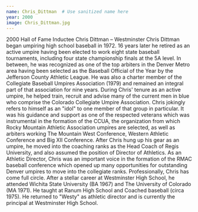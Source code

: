 ```yaml
---
name: Chris_Dittman  # Use sanitized name here
year: 2000
image: Chris_Dittman.jpg
---
```


2000 Hall of Fame Inductee Chris Dittman – Westminster
Chris Dittman began umpiring high school baseball in 1972. 16 years later he retired as an active
umpire having been elected to work eight state baseball tournaments, including four state
championship finals at the 5A level. In between, he was recognized as one of the top arbiters in the
Denver Metro area having been selected as the Baseball Official of the Year by the Jefferson County
Athletic League.
He was also a charter member of the Collegiate Baseball Umpires Association (1979) and remained an
integral part of that association for nine years. During Chris' tenure as an active umpire, he helped
train, recruit and advise many of the current men in blue who comprise the Colorado Collegiate
Umpire Association. Chris jokingly refers to himself as an "idol" to one member of that group in
particular. It was his guidance and support as one of the respected veterans which was instrumental
in the formation of the CCUA, the organization from which Rocky Mountain Athletic Association
umpires are selected, as well as arbiters working The Mountain West Conference, Western Athletic
Conference and Big XII Conference.
After Chris hung up his gear as an umpire, he moved into the coaching ranks as the Head Coach of
Regis University, and also assumed the position of Director of Athletics. As an Athletic Director, Chris
was an important voice in the formation of the RMAC baseball conference which opened up many
opportunities for outstanding Denver umpires to move into the collegiate ranks.
Professionally, Chris has come full circle. After a stellar career at Westminster High School, he
attended Wichita State University (BA 1967) and The University of Colorado (MA 1971). He taught at
Ranum High School and Coached baseball (circa 1975). He returned to "Westy" as athletic director and
is currently the principal at Westminster High School.